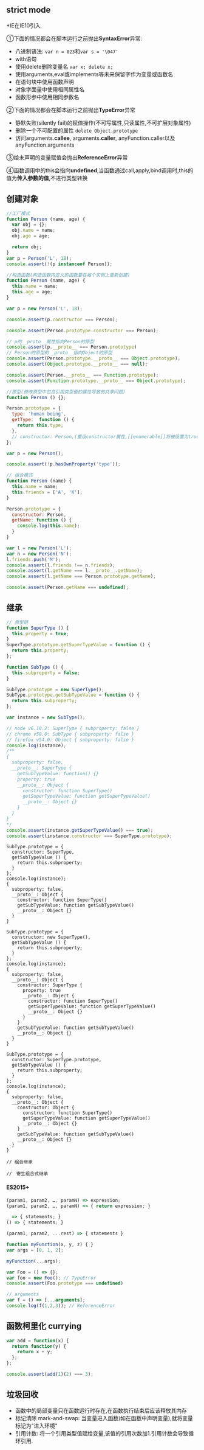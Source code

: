 ## strict mode
*IE在IE10引入

①下面的情况都会在脚本运行之前抛出**SyntaxError**异常:

- 八进制语法: `var n = 023`和`var s = '\047'`
- with语句
- 使用delete删除变量名 `var x; delete x;`
- 使用arguments,eval或implements等未来保留字作为变量或函数名
- 在语句块中使用函数声明
- 对象字面量中使用相同属性名
- 函数形参中使用相同参数名

②下面的情况都会在脚本运行之前抛出**TypeError**异常

- 静默失败(silently fail)的赋值操作(不可写属性,只读属性,不可扩展对象属性)
- 删除一个不可配置的属性 `delete Object.prototype`
- 访问arguments.**callee**, arguments.**caller**, anyFunction.caller以及anyFunction.arguments

③给未声明的变量赋值会抛出**ReferenceError**异常

④函数调用中的this会指向**undefined**,当函数通过call,apply,bind调用时,this的值为**传入参数的值**,不进行类型转换

## 创建对象
```js
//工厂模式
function Person (name, age) {
  var obj = {};
  obj.name = name;
  obj.age = age;

  return obj;
}
var p = Person('L', 18);
console.assert(!(p instanceof Person));
```

```js
//构造函数(构造函数内定义的函数要在每个实例上重新创建)
function Person (name, age) {
  this.name = name;
  this.age = age;
}

var p = new Person('L', 18);

console.assert(p.constructor === Person);

console.assert(Person.prototype.constructor === Person);

// p的__proto__属性指向Person的原型
console.assert(p.__proto__ === Person.prototype)
// Person的原型的__proto__指向Object的原型
console.assert(Person.prototype.__proto__ === Object.prototype);
console.assert(Object.prototype.__proto__ === null);

console.assert(Person.__proto__ === Function.prototype);
console.assert(Function.prototype.__proto__ === Object.prototype);
```

```js
//原型(修改原型中包含引用类型值的属性导致的共享问题)
function Person () {};

Person.prototype = {
  type: 'human being',
  getType:  function () {
    return this.type;
  },
  // constructor: Person,(重设constructor属性,[[enumerable]]将被设置为true, 也可用defineProperty重设constructor属性)
};

var p = new Person();

console.assert(!p.hasOwnProperty('type'));
```

```js
// 组合模式
function Person (name) {
  this.name = name;
  this.friends = ['A', 'K'];
}

Person.prototype = {
  constructor: Person,
  getName: function () {
    console.log(this.name);
  }
}

var l = new Person('L');
var n = new Person('N');
l.friends.push('M');
console.assert(l.friends !== n.friends);
console.assert(l.getName === l.__proto__.getName);
console.assert(l.getName === Person.prototype.getName);

console.assert(Person.getName === undefined);
```

## 继承
```js
// 原型链
function SuperType () {
  this.property = true;
}
SuperType.prototype.getSuperTypeValue = function () {
  return this.property;
};

function SubType () {
  this.subproperty = false;
}

SubType.prototype = new SuperType();
SubType.prototype.getSubTypeValue = function () {
  return this.subproperty;
};

var instance = new SubType();

// node v6.10.2: SuperType { subproperty: false }
// chrome v58.0: SubType { subproperty: false }
// firefox v54.0: Object { subproperty: false }
console.log(instance);
/**
{
  subproperty: false,
  __proto__: SuperType {
    getSubTypeValue: function() {}
    property: true
    __proto__: Object {
      constructor: function SuperType()
      getSuperTypeValue: function getSuperTypeValue()
      __proto__: Object {}
    }
  }
}
*/
console.assert(instance.getSuperTypeValue() === true);
console.assert(instance.constructor === SuperType.prototype);
```

```
SubType.prototype = {
  constructor: SuperType,
  getSubTypeValue () {
    return this.subproperty;
  }
};
console.log(instance);
{
  subproperty: false,
  __proto__: Object {
    constructor: function SuperType()
    getSubTypeValue: function getSubTypeValue()
    __proto__: Object {}
  }
}
```
```
SubType.prototype = {
  constructor: new SuperType(),
  getSubTypeValue () {
    return this.subproperty;
  }
};
console.log(instance);
{
  subproperty: false,
  __proto__: Object {
    constructor: SuperType {
      property: true
      __proto__: Object {
        constructor: function SuperType()
        getSuperTypeValue: function getSuperTypeValue()
        __proto__: Object {}
      }
    }
    getSubTypeValue: function getSubTypeValue()
    __proto__: Object {}
  }
}
```
```
SubType.prototype = {
  constructor: SuperType.prototype,
  getSubTypeValue () {
    return this.subproperty;
  }
};
console.log(instance);
{
  subproperty: false,
  __proto__: Object {
    constructor: Object {
      constructor: function SuperType()
      getSuperTypeValue: function getSuperTypeValue()
      __proto__: Object {}
    }
    getSubTypeValue: function getSubTypeValue()
    __proto__: Object {}
  }
}
```
```
// 组合继承

//　寄生组合式继承
```
#### ES2015+
```js
(param1, param2, …, paramN) => expression;
(param1, param2, …, paramN) => { return expression; }

_ => { statements; }
() => { statements; }

(param1, param2, ...rest) => { statements }
```
```js
function myFunction(x, y, z) { }
var args = [0, 1, 2];

myFunction(...args);

var Foo = () => {};
var foo = new Foo(); // TypeError
console.assert(Foo.prototype === undefined)

// arguments
var f = () => [...arguments];
console.log(f(1,2,3)); // ReferenceError

```

## 函数柯里化 currying
```js
var add = function(x) {
  return function(y) {
    return x + y;
  };
};

console.assert(add(1)(2) === 3);
```
## 垃圾回收

- 函数中的局部变量只在函数运行时存在,在函数执行结束后应该释放其内存
- 标记清除 mark-and-swap: 当变量进入函数(如在函数中声明变量),就将变量标记为"进入环境"
- 引用计数: 将一个引用类型值赋给变量,该值的引用次数加1.引用计数会导致循环引用.
